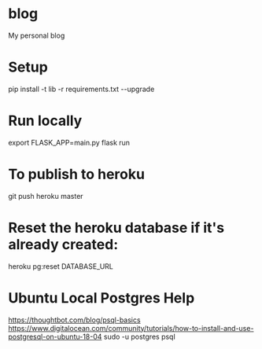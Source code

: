 # blog
My personal blog

# Setup
pip install -t lib -r requirements.txt --upgrade

# Run locally
export FLASK_APP=main.py
flask run

# To publish to heroku
git push heroku master

# Reset the heroku database if it's already created:
heroku pg:reset DATABASE_URL

# Ubuntu Local Postgres Help

https://thoughtbot.com/blog/psql-basics
https://www.digitalocean.com/community/tutorials/how-to-install-and-use-postgresql-on-ubuntu-18-04
    sudo -u postgres psql
